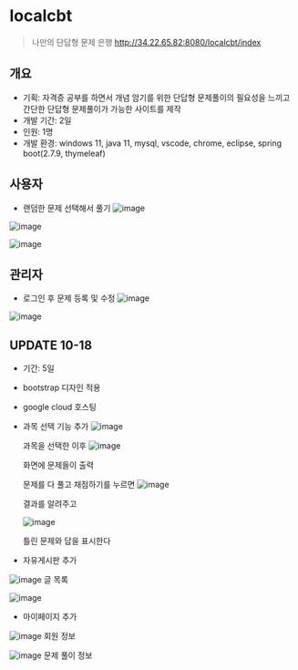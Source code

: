 # localcbt
> 나만의 단답형 문제 은행
> http://34.22.65.82:8080/localcbt/index

## 개요
- 기획: 자격증 공부를 하면서 개념 암기를 위한 단답형 문제풀이의 필요성을 느끼고
간단한 단답형 문제풀이가 가능한 사이트를 제작
- 개발 기간: 2일
- 인원: 1명
- 개발 환경: windows 11, java 11, mysql, vscode, chrome, eclipse, spring boot(2.7.9, thymeleaf)

## 사용자
- 랜덤한 문제 선택해서 풀기
![image](https://github.com/marshmellow2178/localcbt/assets/115971843/38367d58-3825-4be1-b1cf-dd7f965ab626)

![image](https://github.com/marshmellow2178/localcbt/assets/115971843/22f70167-f30b-47c0-9091-d4ca50b38c30)

![image](https://github.com/marshmellow2178/localcbt/assets/115971843/50bcf880-1be0-452f-9bb9-28e83237a461)

## 관리자
- 로그인 후 문제 등록 및 수정
![image](https://github.com/marshmellow2178/localcbt/assets/115971843/53ba6043-8300-43f8-aada-6a05a86cad21)

![image](https://github.com/marshmellow2178/localcbt/assets/115971843/11741b43-53b2-455e-b29b-8d0cf2d77786)

## UPDATE 10-18
- 기간: 5일
- bootstrap 디자인 적용
- google cloud 호스팅

- 과목 선택 기능 추가
  ![image](https://github.com/marshmellow2178/localcbt/assets/115971843/06ca9ab3-6b99-46be-8e00-35c49b56652d)
  
  과목을 선택한 이후
  ![image](https://github.com/marshmellow2178/localcbt/assets/115971843/eb960941-3fc7-41af-b175-685026aafee0)

  화면에 문제들이 출력

  문제를 다 풀고 채점하기를 누르면
  ![image](https://github.com/marshmellow2178/localcbt/assets/115971843/5f78f86b-9d9d-4be7-91d2-0f5cfbb79676)

  결과를 알려주고

  ![image](https://github.com/marshmellow2178/localcbt/assets/115971843/04d57182-5966-46a6-acdf-ac5bcff6ac68)

  틀린 문제와 답을 표시한다
  
- 자유게시판 추가

![image](https://github.com/marshmellow2178/localcbt/assets/115971843/3ddc6a7f-6aaa-4eb7-b6db-ba23460aba2a)
글 목록

![image](https://github.com/marshmellow2178/localcbt/assets/115971843/525df277-dab0-4a54-8dfa-acffbe354c20)

- 마이페이지 추가

![image](https://github.com/marshmellow2178/localcbt/assets/115971843/f8327510-06e6-4fb5-b5ef-382cae26c0bc)
회원 정보

![image](https://github.com/marshmellow2178/localcbt/assets/115971843/9ac6e086-d65c-426f-86eb-5e29a78e744b)
문제 풀이 정보
